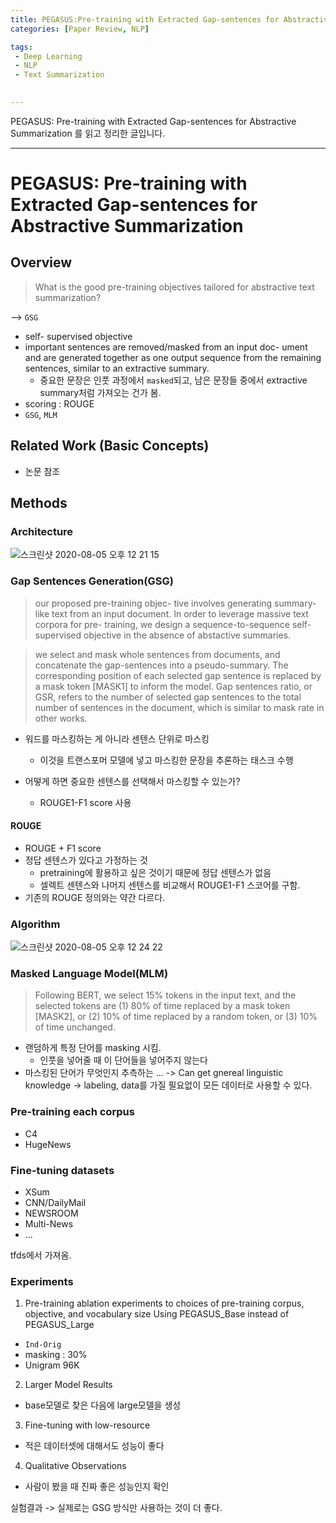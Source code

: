 ```yaml
---
title: PEGASUS:Pre-training with Extracted Gap-sentences for Abstractive Summarization
categories: [Paper Review, NLP]

tags: 
 - Deep Learning
 - NLP
 - Text Summarization

 
---
```

PEGASUS: Pre-training with Extracted Gap-sentences for Abstractive Summarization 를 읽고 정리한 글입니다.

---

# PEGASUS: Pre-training with Extracted Gap-sentences for Abstractive Summarization

## Overview

> What is the good pre-training objectives tailored for abstractive text summarization?

--> `GSG`

- self- supervised objective
- important sentences are removed/masked from an input doc- ument and are generated together as one output sequence from the remaining sentences, similar to an extractive summary.
    - 중요한 문장은 인풋 과정에서 `masked`되고, 남은 문장들 중에서 extractive summary처럼 가져오는 건가 봄.
- scoring : ROUGE
- `GSG`, `MLM`


## Related Work (Basic Concepts)

- 논문 참조


## Methods

### Architecture

![스크린샷 2020-08-05 오후 12 21 15](https://user-images.githubusercontent.com/48315997/89368717-2b5dab00-d717-11ea-9500-dff52b43c1ad.png)



### Gap Sentences Generation(GSG)

> our proposed pre-training objec- tive involves generating summary-like text from an input document. In order to leverage massive text corpora for pre- training, we design a sequence-to-sequence self-supervised objective in the absence of abstactive summaries.

> we select and mask whole sentences from documents, and concatenate the gap-sentences into a pseudo-summary. The corresponding position of each selected gap sentence is replaced by a mask token [MASK1] to inform the model. Gap sentences ratio, or GSR, refers to the number of selected gap sentences to the total number of sentences in the document, which is similar to mask rate in other works.



- 워드를 마스킹하는 게 아니라 센텐스 단위로 마스킹
    - 이것을 트랜스포머 모델에 넣고 마스킹한 문장을 추론하는 태스크 수행

- 어떻게 하면 중요한 센텐스를 선택해서 마스킹할 수 있는가?
    - ROUGE1-F1 score 사용
    

#### ROUGE

- ROUGE + F1 score
- 정답 센텐스가 있다고 가정하는 것
    - pretraining에 활용하고 싶은 것이기 때문에 정답 센텐스가 없음
    - 셀렉트 센텐스와 나머지 센텐스를 비교해서 ROUGE1-F1 스코어를 구함.
- 기존의 ROUGE 정의와는 약간 다르다.


### Algorithm

![스크린샷 2020-08-05 오후 12 24 22](https://user-images.githubusercontent.com/48315997/89368734-357fa980-d717-11ea-9c8a-2cdc2794e532.png)


### Masked Language Model(MLM)

> Following BERT, we select 15% tokens in the input text, and the selected tokens are (1) 80% of time replaced by a mask token [MASK2], or (2) 10% of time replaced by a random token, or (3) 10% of time unchanged.

- 랜덤하게 특정 단어를 masking 시킴.
    - 인풋을 넣어줄 때 이 단어들을 넣어주지 않는다
- 마스킹된 단어가 무엇인지 추측하는 ...
-> Can get gnereal linguistic knowledge
-> labeling, data를 가질 필요없이 모든 데이터로 사용할 수 있다.

### Pre-training each corpus

- C4
- HugeNews

### Fine-tuning datasets

- XSum
- CNN/DailyMail
- NEWSROOM
- Multi-News
- ...

tfds에서 가져옴.

### Experiments

1. Pre-training ablation experiments to choices of pre-training corpus, objective, and vocabulary size Using PEGASUS_Base instead of PEGASUS_Large

- `Ind-Orig`
- masking : 30%
- Unigram 96K

2. Larger Model Results
- base모델로 찾은 다음에 large모델을 생성

3. Fine-tuning with low-resource
- 적은 데이터셋에 대해서도 성능이 좋다

4. Qualitative Observations
- 사람이 봤을 때 진짜 좋은 성능인지 확인

실험결과 -> 실제로는 GSG 방식만 사용하는 것이 더 좋다.


